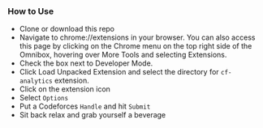 ### How to Use

- Clone or download this repo
- Navigate to chrome://extensions in your browser. You can also access this page by clicking on the Chrome menu on the top right side of the Omnibox, hovering over More Tools and selecting Extensions.
- Check the box next to Developer Mode.
- Click Load Unpacked Extension and select the directory for `cf-analytics` extension.
- Click on the extension icon
- Select `Options`
- Put a Codeforces `Handle` and hit `Submit`
- Sit back relax and grab yourself a beverage
